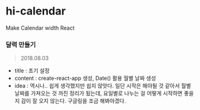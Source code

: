 # hi-calendar
Make Calendar width React

### 달력 만들기

> 2018.08.03
  - title : 초기 설정
  - content : create-react-app 생성, Date() 활용 월별 날짜 생성
  - idea : 역시나.. 쉽게 생각했지만 쉽지 않앗다.
           일단 시작은 해야될 것 같아서 월별 날짜를 가져오는 것 까진 정리가 됬는데,
           요일별로 나누는 걸 어떻게 시작하면 좋을지 감이 잘 오지 않는다.
           구글링을 조금 해봐야겠다.
